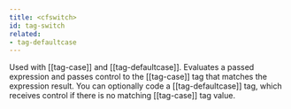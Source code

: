 ```yaml
---
title: <cfswitch>
id: tag-switch
related:
- tag-defaultcase
---
```


Used with [[tag-case]] and [[tag-defaultcase]]. Evaluates a passed expression and passes control to the
  [[tag-case]] tag that matches the expression result. You can optionally code a [[tag-defaultcase]] tag, which
  receives control if there is no matching [[tag-case]] tag value.
